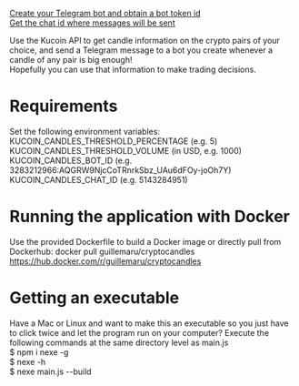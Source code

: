 [Create your Telegram bot and obtain a bot token id](https://core.telegram.org/bots/tutorial#obtain-your-bot-token)  
[Get the chat id where messages will be sent](https://sean-bradley.medium.com/get-telegram-chat-id-80b575520659)  

Use the Kucoin API to get candle information on the crypto pairs of your choice, and send a Telegram message to a bot you create whenever a candle of any pair is big enough!  
Hopefully you can use that information to make trading decisions.

# Requirements
Set the following environment variables:  
KUCOIN_CANDLES_THRESHOLD_PERCENTAGE (e.g. 5)  
KUCOIN_CANDLES_THRESHOLD_VOLUME (in USD, e.g. 1000)  
KUCOIN_CANDLES_BOT_ID (e.g. 3283212966:AQGRW9NjcCoTRnrkSbz_UAu6dFOy-joOh7Y)  
KUCOIN_CANDLES_CHAT_ID (e.g. 5143284951)  

# Running the application with Docker
Use the provided Dockerfile to build a Docker image or directly pull from Dockerhub: docker pull guillemaru/cryptocandles  
https://hub.docker.com/r/guillemaru/cryptocandles

# Getting an executable
Have a Mac or Linux and want to make this an executable so you just have to click twice and let the program run on your computer?
Execute the following commands at the same directory level as main.js  
$ npm i nexe -g  
$ nexe -h  
$ nexe main.js --build  
